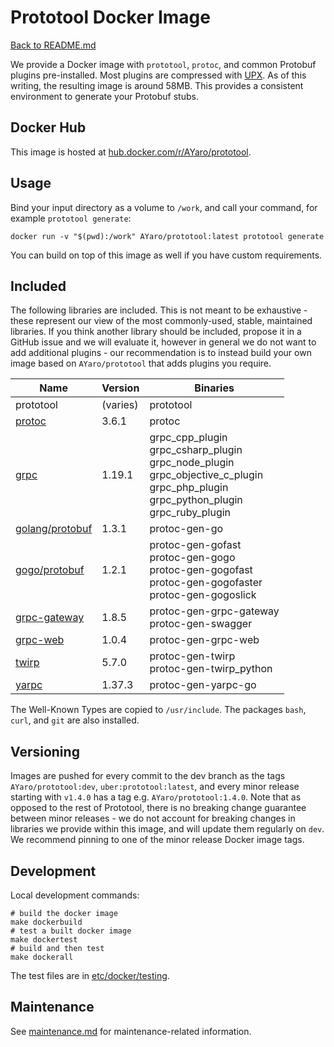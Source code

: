 # Prototool Docker Image

[Back to README.md](README.md)

We provide a Docker image with `prototool`, `protoc`, and common Protobuf plugins pre-installed.
Most plugins are compressed with [UPX](https://github.com/upx/upx). As of this writing, the
resulting image is around 58MB. This provides a consistent environment to generate your Protobuf
stubs.

## Docker Hub

This image is hosted at [hub.docker.com/r/AYaro/prototool](https://hub.docker.com/r/AYaro/prototool).

## Usage

Bind your input directory as a volume to `/work`, and call your command, for example
`prototool generate`:

```
docker run -v "$(pwd):/work" AYaro/prototool:latest prototool generate
```

You can build on top of this image as well if you have custom requirements.

## Included

The following libraries are included. This is not meant to be exhaustive - these represent our view
of the most commonly-used, stable, maintained libraries. If you think another library should be
included, propose it in a GitHub issue and we will evaluate it, however in general we do not want
to add additional plugins - our recommendation is to instead build your own image based on
`AYaro/prototool` that adds plugins you require.

| Name | Version | Binaries |
| --- | --- | --- |
| prototool | (varies) | prototool |
| [protoc] | 3.6.1 | protoc |
| [grpc] | 1.19.1 | grpc_cpp_plugin<br>grpc_csharp_plugin<br>grpc_node_plugin<br>grpc_objective_c_plugin<br>grpc_php_plugin<br>grpc_python_plugin<br>grpc_ruby_plugin |
| [golang/protobuf] | 1.3.1 | protoc-gen-go |
| [gogo/protobuf] | 1.2.1 | protoc-gen-gofast<br>protoc-gen-gogo<br>protoc-gen-gogofast<br>protoc-gen-gogofaster<br>protoc-gen-gogoslick |
| [grpc-gateway] | 1.8.5 | protoc-gen-grpc-gateway<br>protoc-gen-swagger |
| [grpc-web] | 1.0.4 | protoc-gen-grpc-web |
| [twirp] | 5.7.0 | protoc-gen-twirp<br>protoc-gen-twirp_python |
| [yarpc] | 1.37.3 | protoc-gen-yarpc-go |

The Well-Known Types are copied to `/usr/include`. The packages `bash`, `curl`, and `git` are also
installed.

## Versioning

Images are pushed for every commit to the dev branch as the tags `AYaro/prototool:dev`,
`uber:prototool:latest`, and every minor release starting with `v1.4.0` has a tag e.g.
`AYaro/prototool:1.4.0`. Note that as opposed to the rest of Prototool, there is no breaking change
guarantee between minor releases - we do not account for breaking changes in libraries we provide
within this image, and will update them regularly on `dev`. We recommend pinning to one of the
minor release Docker image tags.

## Development

Local development commands:

```
# build the docker image
make dockerbuild
# test a built docker image
make dockertest
# build and then test
make dockerall
```

The test files are in [etc/docker/testing](../etc/docker/testing).

## Maintenance

See [maintenance.md](maintenance.md) for maintenance-related information.

[protoc]: https://github.com/protocolbuffers/protobuf
[grpc]: https://github.com/grpc/grpc
[golang/protobuf]: https://github.com/golang/protobuf
[gogo/protobuf]: https://github.com/gogo/protobuf
[grpc-gateway]: https://github.com/grpc-ecosystem/grpc-gateway
[grpc-web]: https://github.com/grpc/grpc-web
[twirp]: https://github.com/twitchtv/twirp
[yarpc]: https://github.com/yarpc/yarpc-go
